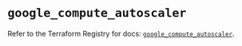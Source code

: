 # `google_compute_autoscaler`

Refer to the Terraform Registry for docs: [`google_compute_autoscaler`](https://registry.terraform.io/providers/hashicorp/google/5.23.0/docs/resources/compute_autoscaler).
